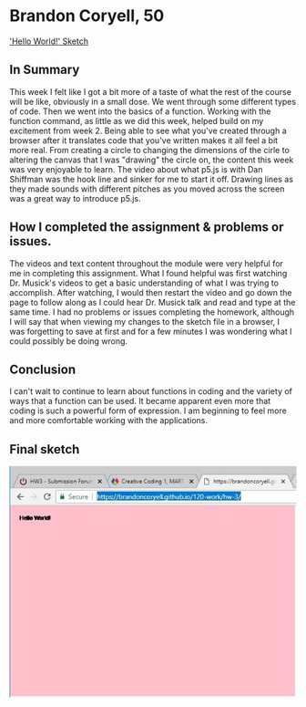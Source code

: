 # Brandon Coryell, 50

['Hello World!' Sketch](https://brandoncoryell.github.io/120-work/hw-3/)

## In Summary

This week I felt like I got a bit more of a taste of what the rest of the course will be like, obviously in a small dose. We went through some different types of code. Then we went into the basics of a function. Working with the function command, as little as we did this week, helped build on my excitement from week 2. Being able to see what you've created through a browser after it translates code that you've written makes it all feel a bit more real. From creating a circle to changing the dimensions of the cirle to altering the canvas that I was "drawing" the circle on, the content this week was very enjoyable to learn. The video about what p5.js is with Dan Shiffman was the hook line and sinker for me to start it off. Drawing lines as they made sounds with different pitches as you moved across the screen was a great way to introduce p5.js.

## How I completed the assignment & problems or issues.

The videos and text content throughout the module were very helpful for me in completing this assignment. What I found helpful was first watching Dr. Musick's videos to get a basic understanding of what I was trying to accomplish. After watching, I would then restart the video and go down the page to follow along as I could hear Dr. Musick talk and read and type at the same time. I had no problems or issues completing the homework, although I will say that when viewing my changes to the sketch file in a browser, I was forgetting to save at first and for a few minutes I was wondering what I could possibly be doing wrong.

## Conclusion

I can't wait to continue to learn about functions in coding and the variety of ways that a function can be used. It became apparent even more that coding is such a powerful form of expression. I am beginning to feel more and more comfortable working with the applications.

## Final sketch

![This is my hw-3 final sketch](Images\helloworld1.jpg)
